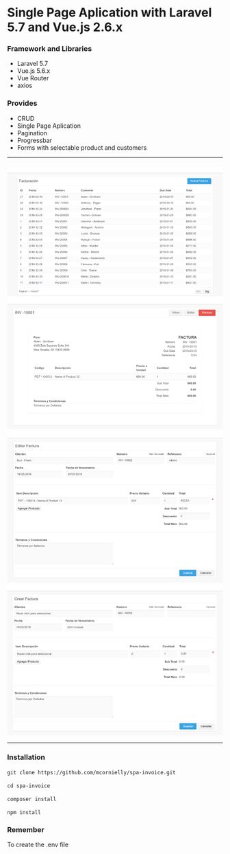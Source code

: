 # Single Page Aplication with Laravel 5.7 and Vue.js 2.6.x

### Framework and Libraries
- Laravel 5.7
- Vue.js 5.6.x
- Vue Router
- axios

### Provides
- CRUD
- Single Page Aplication 
- Pagination
- Progressbar
- Forms with selectable product and customers
-----------------------------------

![alt tag](https://github.com/mcornielly/spa-facturacion/blob/master/img_git/index.png)
![alt tag](https://github.com/mcornielly/spa-facturacion/blob/master/img_git/show.png)
![alt tag](https://github.com/mcornielly/spa-facturacion/blob/master/img_git/edit.png)
![alt tag](https://github.com/mcornielly/spa-facturacion/blob/master/img_git/create.png)

-----------------------------------

### Installation
`git clone https://github.com/mcornielly/spa-invoice.git`

`cd spa-invoice`

`composer install`

`npm install`

### Remember
To create the .env file
